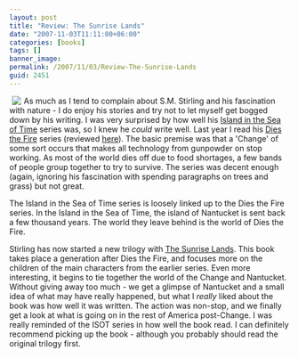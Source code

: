 ```yaml
---
layout: post
title: "Review: The Sunrise Lands"
date: "2007-11-03T11:11:00+06:00"
categories: [books]
tags: []
banner_image: 
permalink: /2007/11/03/Review-The-Sunrise-Lands
guid: 2451
---
```


<img src="http://ecx.images-amazon.com/images/I/51fRT94ZRUL._AA240_.jpg" align="left" hspace="5"> As much as I tend to complain about S.M. Stirling and his fascination with nature - I do enjoy his stories and try not to let myself get bogged down by his writing. I was very surprised by how well his <a href="http://www.raymondcamden.com/index.cfm/2007/5/19/Review-Island-in-the-Sea-of-Time-Series">Island in the Sea of Time</a> series was, so I knew he <i>could</i> write well. Last year I read his <a href="http://www.amazon.com/gp/product/B000P19ER4/002-7184977-1120010?ie=UTF8&tag=raymondcamden-20&linkCode=xm2&camp=1789&creativeASIN=B000P19ER4">Dies the Fire</a> series (reviewed <a href="http://www.coldfusionjedi.com/index.cfm/2006/2/7/Review-Dies-the-Fire-by-S-M-Stirling">here</a>). The basic premise was that a 'Change' of some sort occurs that makes all technology from gunpowder on stop working. As most of the world dies off due to food shortages, a few bands of people group together to try to survive. The series was decent enough (again, ignoring his fascination with spending paragraphs on trees and grass) but not great. 

The Island in the Sea of Time series is loosely linked up to the Dies the Fire series. In the Island in the Sea of Time, the island of Nantucket is sent back a few thousand years. The world they leave behind is the world of Dies the Fire. 

Stirling has now started a new trilogy with <a href="http://www.amazon.com/Sunrise-Lands-Novel-Change/dp/0451461703/ref=pd_sim_b_shvl_title_1/002-7184977-1120010">The Sunrise Lands</a>. This book takes place a generation after Dies the Fire, and focuses more on the children of the main characters from the earlier series. Even more interesting, it begins to tie together the world of the Change and Nantucket. Without giving away too much - we get a glimpse of Nantucket and a small idea of what may have really happened, but what I <i>really</i> liked about the book was how well it was written. The action was non-stop, and we finally get a look at what is going on in the rest of America post-Change. I was really reminded of the ISOT series in how well the book read. I can definitely recommend picking up the book - although you probably should read the original trilogy first. 

<br clear="left">